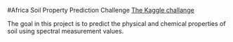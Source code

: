 #Africa Soil Property Prediction Challenge
[The Kaggle challange](https://www.kaggle.com/c/afsis-soil-properties/overview)

The goal in this project is to predict the physical and chemical properties of soil using spectral measurement values.
